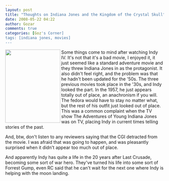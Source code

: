 ```yaml
---
layout: post
title: "Thoughts on Indiana Jones and the Kingdom of the Crystal Skull"
date: 2008-05-22 04:22
author: Gozar
comments: true
categories: [Goz's Corner]
tags: [indiana jones, movies]
---
```

<a href="http://www.flickr.com/photos/7660699@N02/2514091606"><img src="http://farm3.static.flickr.com/2310/2514091606_de178ea6de.jpg" align="left" height="233" width="175" /></a>Some things come to mind after watching Indy IV. It's not that it's a bad movie, I enjoyed it, it just seemed like a standard adventure movie and they threw Indiana Jones in as the protagonist.  It also didn't feel right, and the problem was that he hadn't been updated for the '50s. The three previous movies took place in the '30s, and Indy looked the part. In the 1957, he just appears totally out of place, an anachronism if you will. The fedora would have to stay no matter what, but the rest of his outfit just looked out of place. This was a common complaint when the TV show The Adventures of Young Indiana Jones was on TV, placing Indy in current times telling stories of the past.

And, btw, don't listen to any reviewers saying that the CGI detracted from the movie. I was afraid that was going to happen, and was pleasantly surprised when it didn't appear too much out of place.

And apparently Indy has quite a life in the 20 years after Last Crusade, becoming some sort of war hero. They've turned his life into some sort of Forrest Gump, even RC said that he can't wait for the next one where Indy is helping with the moon landing.
